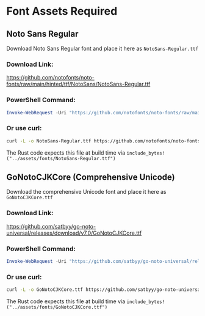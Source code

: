 # Font Assets Required

## Noto Sans Regular

Download Noto Sans Regular font and place it here as `NotoSans-Regular.ttf`

### Download Link:
https://github.com/notofonts/noto-fonts/raw/main/hinted/ttf/NotoSans/NotoSans-Regular.ttf

### PowerShell Command:
```powershell
Invoke-WebRequest -Uri "https://github.com/notofonts/noto-fonts/raw/main/hinted/ttf/NotoSans/NotoSans-Regular.ttf" -OutFile "NotoSans-Regular.ttf"
```

### Or use curl:
```bash
curl -L -o NotoSans-Regular.ttf https://github.com/notofonts/noto-fonts/raw/main/hinted/ttf/NotoSans/NotoSans-Regular.ttf
```

The Rust code expects this file at build time via `include_bytes!("../assets/fonts/NotoSans-Regular.ttf")`

## GoNotoCJKCore (Comprehensive Unicode)

Download the comprehensive Unicode font and place it here as `GoNotoCJKCore.ttf`

### Download Link:
https://github.com/satbyy/go-noto-universal/releases/download/v7.0/GoNotoCJKCore.ttf

### PowerShell Command:
```powershell
Invoke-WebRequest -Uri "https://github.com/satbyy/go-noto-universal/releases/download/v7.0/GoNotoCJKCore.ttf" -OutFile "GoNotoCJKCore.ttf"
```

### Or use curl:
```bash
curl -L -o GoNotoCJKCore.ttf https://github.com/satbyy/go-noto-universal/releases/download/v7.0/GoNotoCJKCore.ttf
```

The Rust code expects this file at build time via `include_bytes!("../assets/fonts/GoNotoCJKCore.ttf")`
